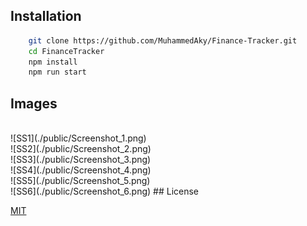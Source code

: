## Installation
```bash 
    git clone https://github.com/MuhammedAky/Finance-Tracker.git
    cd FinanceTracker
    npm install
    npm run start
```


## Images
<br />
![SS1](./public/Screenshot_1.png)
<br />
![SS2](./public/Screenshot_2.png)
<br />
![SS3](./public/Screenshot_3.png)
<br />
![SS4](./public/Screenshot_4.png)
<br />
![SS5](./public/Screenshot_5.png)
<br />
![SS6](./public/Screenshot_6.png)
## License

[MIT](https://choosealicense.com/licenses/mit/)